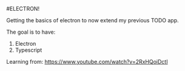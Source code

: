 #ELECTRON!

Getting the basics of electron to now extend my previous TODO app.

The goal is to have:
1. Electron
2. Typescript

Learning from: https://www.youtube.com/watch?v=2RxHQoiDctI
